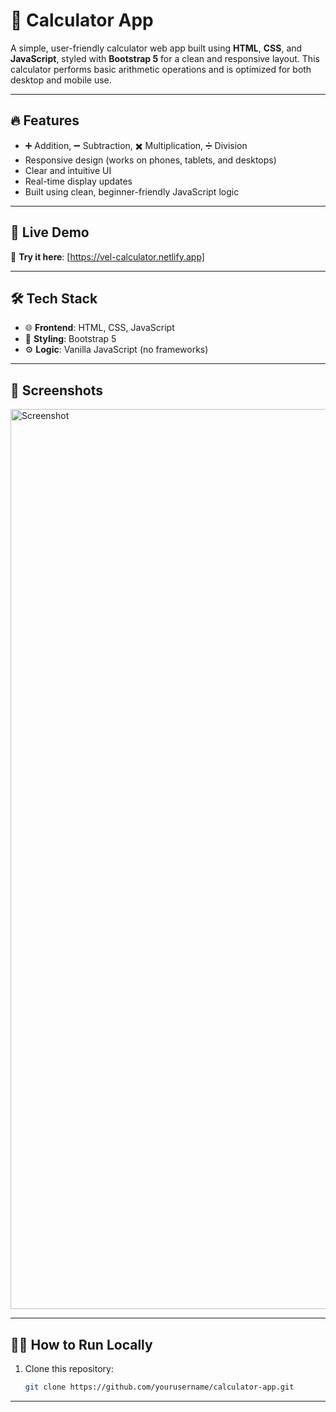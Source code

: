 # 🧮 Calculator App

A simple, user-friendly calculator web app built using **HTML**, **CSS**, and **JavaScript**, styled with **Bootstrap 5** for a clean and responsive layout. This calculator performs basic arithmetic operations and is optimized for both desktop and mobile use.

---

## 🔥 Features

- ➕ Addition, ➖ Subtraction, ✖️ Multiplication, ➗ Division
- Responsive design (works on phones, tablets, and desktops)
- Clear and intuitive UI
- Real-time display updates
- Built using clean, beginner-friendly JavaScript logic

---

## 🚀 Live Demo

📲 **Try it here**: [https://vel-calculator.netlify.app]

---

## 🛠️ Tech Stack

- 🌐 **Frontend**: HTML, CSS, JavaScript  
- 🎨 **Styling**: Bootstrap 5  
- ⚙️ **Logic**: Vanilla JavaScript (no frameworks)

---

## 📸 Screenshots

<img width="1440" alt="Screenshot" src="https://github.com/user-attachments/assets/5ed9857e-d77c-4f31-9873-93d31be81021" />

---

## 🧑‍💻 How to Run Locally

1. Clone this repository:
   ```bash
   git clone https://github.com/yourusername/calculator-app.git

---
